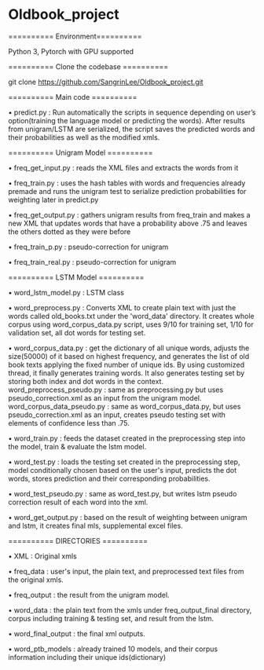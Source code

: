 # Oldbook_project

========== Environment==========

Python 3, Pytorch with GPU supported

========== Clone the codebase ==========

git clone https://github.com/SangrinLee/Oldbook_project.git

========== Main code ========== 

• predict.py : Run automatically the scripts in sequence depending on user’s option(training the language model or predicting the words). After results from unigram/LSTM are serialized, the script saves the predicted words and their probabilities as well as the modified xmls.

========== Unigram Model ==========

• freq_get_input.py : reads the XML files and extracts the words from it 

• freq_train.py : uses the hash tables with words and frequencies already premade and runs the unigram test to serialize prediction probabilities for weighting later in predict.py 

• freq_get_output.py : gathers unigram results from freq_train and makes a new XML that updates words that have a probability above .75 and leaves the others dotted as they were before 

• freq_train_p.py : pseudo-correction for unigram 

• freq_train_real.py : pseudo-correction for unigram 

========== LSTM Model ========== 

• word_lstm_model.py : LSTM class 

• word_preprocess.py : Converts XML to create plain text with just the words called old_books.txt under the 'word_data' directory. It creates whole corpus using word_corpus_data.py script, uses 9/10 for training set, 1/10 for validation set, all dot words for testing set. 

• word_corpus_data.py : get the dictionary of all unique words, adjusts the size(50000) of it based on highest frequency, and generates the list of old book texts applying the fixed number of unique ids. By using customized thread, it finally generates training words. It also generates testing set by storing both index and dot words in the context. 
word_preprocess_pseudo.py : same as preprocessing.py but uses pseudo_correction.xml as an input from the unigram model. 
word_corpus_data_pseudo.py : same as word_corpus_data.py, but uses pseudo_correction.xml as an input, creates pseudo testing set with elements of confidence less than .75. 

• word_train.py : feeds the dataset created in the preprocessing step into the model, train & evaluate the lstm model. 

• word_test.py : loads the testing set created in the preprocessing step, model conditionally chosen based on the user's input, predicts the dot words, stores prediction and their corresponding probabilities. 

• word_test_pseudo.py : same as word_test.py, but writes lstm pseudo correction result of each word into the xml. 

• word_get_output.py : based on the result of weighting between unigram and lstm, it creates final mls, supplemental excel files. 

========== DIRECTORIES ========== 

• XML : Original xmls 

• freq_data : user's input, the plain text, and preprocessed text files from the original xmls. 

• freq_output : the result from the unigram model. 

• word_data : the plain text from the xmls under freq_output_final directory, corpus including training & testing set, and result from the lstm. 

• word_final_output : the final xml outputs. 

• word_ptb_models : already trained 10 models, and their corpus information including their unique ids(dictionary)
